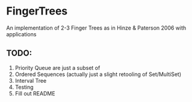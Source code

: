 # FingerTrees
An implementation of 2-3 Finger Trees as in Hinze &amp; Paterson 2006 with applications

## TODO:

1. Priority Queue are just a subset of
2. Ordered Sequences (actually just a slight retooling of Set/MultiSet)
3. Interval Tree
4. Testing
5. Fill out README
